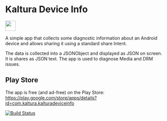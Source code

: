 # Kaltura Device Info

<img src="https://raw.githubusercontent.com/kaltura/kaltura-device-info-android/master/icon.png" width="32">

A simple app that collects some diagnostic information about an Android device and allows sharing it using a standard share Intent.

The data is collected into a JSONObject and displayed as JSON on screen. It is shares as JSON text. The app is used to diagnose Media and DRM issues.

## Play Store
The app is free (and ad-free) on the Play Store: 
https://play.google.com/store/apps/details?id=com.kaltura.kalturadeviceinfo



 [![Build Status](https://travis-ci.org/kaltura/kaltura-device-info-android.svg?branch=master)](https://travis-ci.org/kaltura/kaltura-device-info-android)
 

